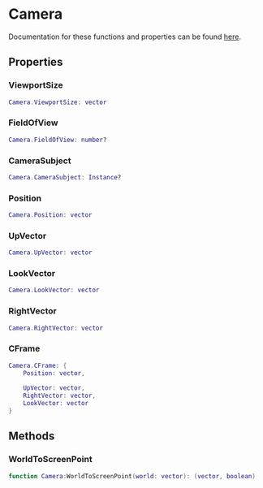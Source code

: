 # Camera

Documentation for these functions and properties can be found [here](https://create.roblox.com/docs/reference/engine/classes/Camera).

## Properties

### ViewportSize

```lua
Camera.ViewportSize: vector
```

### FieldOfView

```lua
Camera.FieldOfView: number?
```

### CameraSubject

```lua
Camera.CameraSubject: Instance?
```

### Position

```lua
Camera.Position: vector
```

### UpVector

```lua
Camera.UpVector: vector
```

### LookVector

```lua
Camera.LookVector: vector
```

### RightVector

```lua
Camera.RightVector: vector
```

### CFrame

```lua
Camera.CFrame: {
    Position: vector,
    
    UpVector: vector,
    RightVector: vector,
    LookVector: vector
}
```

## Methods

### WorldToScreenPoint

```lua
function Camera:WorldToScreenPoint(world: vector): (vector, boolean)
```
